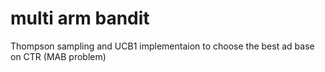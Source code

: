 # multi arm bandit

Thompson sampling and UCB1 implementaion to choose the best ad base on CTR (MAB problem)
